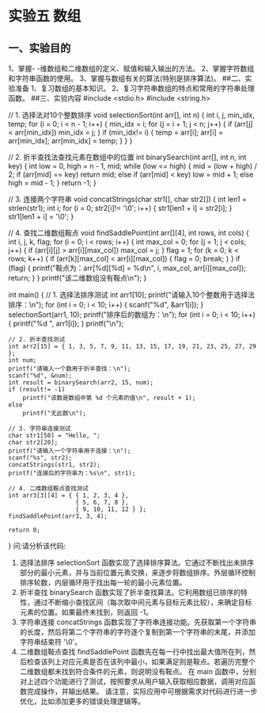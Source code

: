 #  实验五 数组
## 一、实验目的
1、掌握- -维数组和二维数组的定义、赋值和输入输出的方法。
2、掌握字符数组和字符串函数的使用。
3、掌握与数组有关的算法(特别是排序算法)。
##二、实验准备
1、复习数组的基本知识。
2、复习字符串数组的特点和常用的字符串处理函数。
##三、实验内容
#include <stdio.h>
#include <string.h>

// 1. 选择法对10个整数排序
void selectionSort(int arr[], int n) {
    int i, j, min_idx, temp;
    for (i = 0; i < n - 1; i++) {
        min_idx = i;
        for (j = i + 1; j < n; j++) {
            if (arr[j] < arr[min_idx])
                min_idx = j;
        }
        if (min_idx!= i) {
            temp = arr[i];
            arr[i] = arr[min_idx];
            arr[min_idx] = temp;
        }
    }
}

// 2. 折半查找法查找元素在数组中的位置
int binarySearch(int arr[], int n, int key) {
    int low = 0, high = n - 1, mid;
    while (low <= high) {
        mid = (low + high) / 2;
        if (arr[mid] == key)
            return mid;
        else if (arr[mid] < key)
            low = mid + 1;
        else
            high = mid - 1;
    }
    return -1;
}

// 3. 连接两个字符串
void concatStrings(char str1[], char str2[]) {
    int len1 = strlen(str1);
    int i;
    for (i = 0; str2[i]!= '\0'; i++) {
        str1[len1 + i] = str2[i];
    }
    str1[len1 + i] = '\0';
}

// 4. 查找二维数组鞍点
void findSaddlePoint(int arr[][4], int rows, int cols) {
    int i, j, k, flag;
    for (i = 0; i < rows; i++) {
        int max_col = 0;
        for (j = 1; j < cols; j++) {
            if (arr[i][j] > arr[i][max_col])
                max_col = j;
        }
        flag = 1;
        for (k = 0; k < rows; k++) {
            if (arr[k][max_col] < arr[i][max_col]) {
                flag = 0;
                break;
            }
        }
        if (flag) {
            printf("鞍点为：arr[%d][%d] = %d\n", i, max_col, arr[i][max_col]);
            return;
        }
    }
    printf("该二维数组没有鞍点\n");
}

int main() {
    // 1. 选择法排序测试
    int arr1[10];
    printf("请输入10个整数用于选择法排序：\n");
    for (int i = 0; i < 10; i++) {
        scanf("%d", &arr1[i]);
    }
    selectionSort(arr1, 10);
    printf("排序后的数组为：\n");
    for (int i = 0; i < 10; i++) {
        printf("%d ", arr1[i]);
    }
    printf("\n");

    // 2. 折半查找测试
    int arr2[15] = { 1, 3, 5, 7, 9, 11, 13, 15, 17, 19, 21, 23, 25, 27, 29 };
    int num;
    printf("请输入一个数用于折半查找：\n");
    scanf("%d", &num);
    int result = binarySearch(arr2, 15, num);
    if (result!= -1)
        printf("该数是数组中第 %d 个元素的值\n", result + 1);
    else
        printf("无此数\n");

    // 3. 字符串连接测试
    char str1[50] = "Hello, ";
    char str2[20];
    printf("请输入一个字符串用于连接：\n");
    scanf("%s", str2);
    concatStrings(str1, str2);
    printf("连接后的字符串为：%s\n", str1);

    // 4. 二维数组鞍点查找测试
    int arr3[3][4] = { { 1, 2, 3, 4 },
                       { 5, 6, 7, 8 },
                       { 9, 10, 11, 12 } };
    findSaddlePoint(arr3, 3, 4);

    return 0;
}
问:请分析该代码:
1. 选择法排序
selectionSort 函数实现了选择排序算法。它通过不断找出未排序部分的最小元素，并与当前位置元素交换，来逐步将数组排序。外层循环控制排序轮数，内层循环用于找出每一轮的最小元素位置。
2. 折半查找
binarySearch 函数实现了折半查找算法。它利用数组已排序的特性，通过不断缩小查找区间（每次取中间元素与目标元素比较），来确定目标元素的位置。如果最终未找到，则返回 -1。
3. 字符串连接
concatStrings 函数实现了字符串连接功能。先获取第一个字符串的长度，然后将第二个字符串的字符逐个复制到第一个字符串的末尾，并添加字符串结束符 '\0'。
4. 二维数组鞍点查找
findSaddlePoint 函数先在每一行中找出最大值所在列，然后检查该列上对应元素是否在该列中最小，如果满足则是鞍点。若遍历完整个二维数组都未找到符合条件的元素，则说明没有鞍点。
在 main 函数中，分别对上述四个功能进行了测试，按照要求从用户输入获取相应数据，调用对应函数完成操作，并输出结果。
请注意，实际应用中可根据需求对代码进行进一步优化，比如添加更多的错误处理逻辑等。
